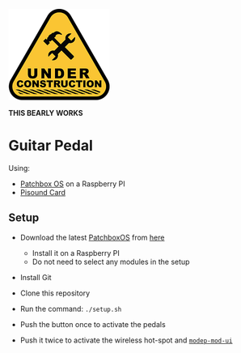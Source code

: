 ![under construction](under-construction.png)

**THIS BEARLY WORKS**

# Guitar Pedal 

Using:
* [Patchbox OS](https://blokas.io/patchbox-os/) on a Raspberry PI
* [Pisound Card](https://blokas.io/pisound/) 


## Setup

* Download the latest [PatchboxOS](https://blokas.io/patchbox-os/) from [here](https://dl.blokas.io/)
  - Install it on a Raspberry PI
  - Do not need to select any modules in the setup
  
* Install Git
* Clone this repository
* Run the command: `./setup.sh`
* Push the button once to activate the pedals
* Push it twice to activate the wireless hot-spot and [`modep-mod-ui`](https://blokas.io/modep/)

